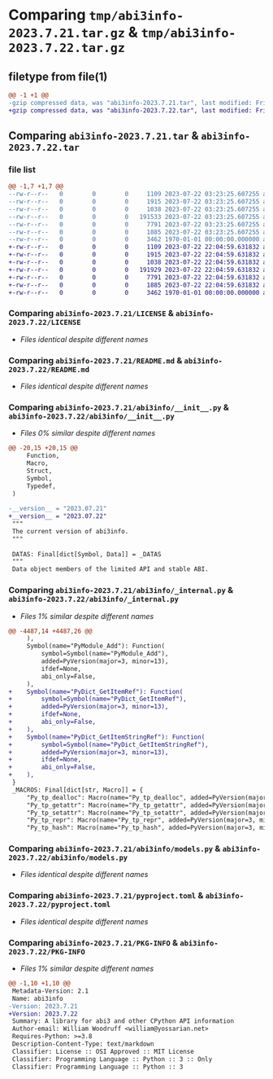 # Comparing `tmp/abi3info-2023.7.21.tar.gz` & `tmp/abi3info-2023.7.22.tar.gz`

## filetype from file(1)

```diff
@@ -1 +1 @@
-gzip compressed data, was "abi3info-2023.7.21.tar", last modified: Fri Jan  1 00:00:00 2016, max compression
+gzip compressed data, was "abi3info-2023.7.22.tar", last modified: Fri Jan  1 00:00:00 2016, max compression
```

## Comparing `abi3info-2023.7.21.tar` & `abi3info-2023.7.22.tar`

### file list

```diff
@@ -1,7 +1,7 @@
--rw-r--r--   0        0        0     1109 2023-07-22 03:23:25.607255 abi3info-2023.7.21/LICENSE
--rw-r--r--   0        0        0     1915 2023-07-22 03:23:25.607255 abi3info-2023.7.21/README.md
--rw-r--r--   0        0        0     1038 2023-07-22 03:23:25.607255 abi3info-2023.7.21/abi3info/__init__.py
--rw-r--r--   0        0        0   191533 2023-07-22 03:23:25.607255 abi3info-2023.7.21/abi3info/_internal.py
--rw-r--r--   0        0        0     7791 2023-07-22 03:23:25.607255 abi3info-2023.7.21/abi3info/models.py
--rw-r--r--   0        0        0     1885 2023-07-22 03:23:25.607255 abi3info-2023.7.21/pyproject.toml
--rw-r--r--   0        0        0     3462 1970-01-01 00:00:00.000000 abi3info-2023.7.21/PKG-INFO
+-rw-r--r--   0        0        0     1109 2023-07-22 22:04:59.631832 abi3info-2023.7.22/LICENSE
+-rw-r--r--   0        0        0     1915 2023-07-22 22:04:59.631832 abi3info-2023.7.22/README.md
+-rw-r--r--   0        0        0     1038 2023-07-22 22:04:59.631832 abi3info-2023.7.22/abi3info/__init__.py
+-rw-r--r--   0        0        0   191929 2023-07-22 22:04:59.631832 abi3info-2023.7.22/abi3info/_internal.py
+-rw-r--r--   0        0        0     7791 2023-07-22 22:04:59.631832 abi3info-2023.7.22/abi3info/models.py
+-rw-r--r--   0        0        0     1885 2023-07-22 22:04:59.631832 abi3info-2023.7.22/pyproject.toml
+-rw-r--r--   0        0        0     3462 1970-01-01 00:00:00.000000 abi3info-2023.7.22/PKG-INFO
```

### Comparing `abi3info-2023.7.21/LICENSE` & `abi3info-2023.7.22/LICENSE`

 * *Files identical despite different names*

### Comparing `abi3info-2023.7.21/README.md` & `abi3info-2023.7.22/README.md`

 * *Files identical despite different names*

### Comparing `abi3info-2023.7.21/abi3info/__init__.py` & `abi3info-2023.7.22/abi3info/__init__.py`

 * *Files 0% similar despite different names*

```diff
@@ -20,15 +20,15 @@
     Function,
     Macro,
     Struct,
     Symbol,
     Typedef,
 )
 
-__version__ = "2023.07.21"
+__version__ = "2023.07.22"
 """
 The current version of abi3info.
 """
 
 DATAS: Final[dict[Symbol, Data]] = _DATAS
 """
 Data object members of the limited API and stable ABI.
```

### Comparing `abi3info-2023.7.21/abi3info/_internal.py` & `abi3info-2023.7.22/abi3info/_internal.py`

 * *Files 1% similar despite different names*

```diff
@@ -4487,14 +4487,26 @@
     ),
     Symbol(name="PyModule_Add"): Function(
         symbol=Symbol(name="PyModule_Add"),
         added=PyVersion(major=3, minor=13),
         ifdef=None,
         abi_only=False,
     ),
+    Symbol(name="PyDict_GetItemRef"): Function(
+        symbol=Symbol(name="PyDict_GetItemRef"),
+        added=PyVersion(major=3, minor=13),
+        ifdef=None,
+        abi_only=False,
+    ),
+    Symbol(name="PyDict_GetItemStringRef"): Function(
+        symbol=Symbol(name="PyDict_GetItemStringRef"),
+        added=PyVersion(major=3, minor=13),
+        ifdef=None,
+        abi_only=False,
+    ),
 }
 _MACROS: Final[dict[str, Macro]] = {
     "Py_tp_dealloc": Macro(name="Py_tp_dealloc", added=PyVersion(major=3, minor=2)),
     "Py_tp_getattr": Macro(name="Py_tp_getattr", added=PyVersion(major=3, minor=2)),
     "Py_tp_setattr": Macro(name="Py_tp_setattr", added=PyVersion(major=3, minor=2)),
     "Py_tp_repr": Macro(name="Py_tp_repr", added=PyVersion(major=3, minor=2)),
     "Py_tp_hash": Macro(name="Py_tp_hash", added=PyVersion(major=3, minor=2)),
```

### Comparing `abi3info-2023.7.21/abi3info/models.py` & `abi3info-2023.7.22/abi3info/models.py`

 * *Files identical despite different names*

### Comparing `abi3info-2023.7.21/pyproject.toml` & `abi3info-2023.7.22/pyproject.toml`

 * *Files identical despite different names*

### Comparing `abi3info-2023.7.21/PKG-INFO` & `abi3info-2023.7.22/PKG-INFO`

 * *Files 1% similar despite different names*

```diff
@@ -1,10 +1,10 @@
 Metadata-Version: 2.1
 Name: abi3info
-Version: 2023.7.21
+Version: 2023.7.22
 Summary: A library for abi3 and other CPython API information
 Author-email: William Woodruff <william@yossarian.net>
 Requires-Python: >=3.8
 Description-Content-Type: text/markdown
 Classifier: License :: OSI Approved :: MIT License
 Classifier: Programming Language :: Python :: 3 :: Only
 Classifier: Programming Language :: Python :: 3
```

